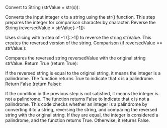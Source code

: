 Convert to String (strValue = str(x)):

Converts the input integer x to a string using the str() function.
This step prepares the integer for comparison character by character.
Reverse the String (reversedValue = strValue[::-1]):

Uses slicing with a step of -1 ([::-1]) to reverse the string strValue.
This creates the reversed version of the string.
Comparison (if reversedValue == strValue:):

Compares the reversed string reversedValue with the original string strValue.
Return True (return True):

If the reversed string is equal to the original string, it means the integer is a palindrome.
The function returns True to indicate that x is a palindrome.
Return False (return False):

If the condition in the previous step is not satisfied, it means the integer is not a palindrome.
The function returns False to indicate that x is not a palindrome.
This code checks whether an integer is a palindrome by converting it to a string, reversing the string, and comparing the reversed string with the original string. If they are equal, the integer is considered a palindrome, and the function returns True. Otherwise, it returns False.​
